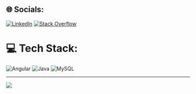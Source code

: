 
## 🌐 Socials:
[![LinkedIn](https://img.shields.io/badge/LinkedIn-%230077B5.svg?logo=linkedin&logoColor=white)](https://linkedin.com/in/shubham-jeurkar) [![Stack Overflow](https://img.shields.io/badge/-Stackoverflow-FE7A16?logo=stack-overflow&logoColor=white)](https://stackoverflow.com/users/21548579) 

# 💻 Tech Stack:
![Angular](https://img.shields.io/badge/angular-%23DD0031.svg?style=plastic&logo=angular&logoColor=white) ![Java](https://img.shields.io/badge/java-%23ED8B00.svg?style=plastic&logo=java&logoColor=white) ![MySQL](https://img.shields.io/badge/mysql-%2300f.svg?style=plastic&logo=mysql&logoColor=white)


---
[![](https://visitcount.itsvg.in/api?id=shubhamjeurkar&icon=0&color=0)](https://visitcount.itsvg.in)

<!-- Proudly created with GPRM ( https://gprm.itsvg.in ) -->


<!--
**shubhamjeurkar/shubhamjeurkar** is a ✨ _special_ ✨ repository because its `README.md` (this file) appears on your GitHub profile.

Here are some ideas to get you started:

- 🔭 I’m currently working on ...
- 🌱 I’m currently learning ...
- 👯 I’m looking to collaborate on ...
- 🤔 I’m looking for help with ...
- 💬 Ask me about ...
- 📫 How to reach me: ...
- 😄 Pronouns: ...
- ⚡ Fun fact: ...
-->
